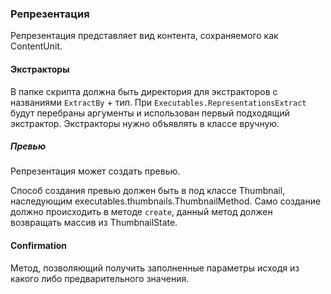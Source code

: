 ### Репрезентация

Репрезентация представляет вид контента, сохраняемого как ContentUnit.

#### Экстракторы

В папке скрипта должна быть директория для экстракторов с названиями `ExtractBy` + тип. При `Executables.RepresentationsExtract` будут перебраны аргументы и использован первый подходящий экстрактор. Экстракторы нужно объявлять в классе вручную.

##### Превью

Репрезентация может создать превью.

Способ создания превью должен быть в под классе Thumbnail, наследующим executables.thumbnails.ThumbnailMethod. Само создание должно происходить в методе `create`, данный метод должен возвращать массив из ThumbnailState.

#### Confirmation

Метод, позволяющий получить заполненные параметры исходя из какого либо предварительного значения.
